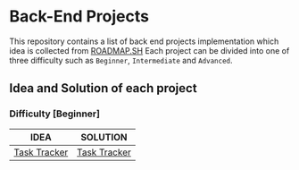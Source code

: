 # Back-End Projects

This repository contains a list of back end projects implementation which idea is collected from [ROADMAP.SH](https://roadmap.sh)
Each project can be divided into one of three difficulty such as `Beginner`, `Intermediate` and `Advanced`.

## Idea and Solution of each project

### Difficulty [Beginner]

|                           IDEA                           |            SOLUTION            |
| :------------------------------------------------------: | :----------------------------: |
| [Task Tracker](https://roadmap.sh/projects/task-tracker) | [Task Tracker](./task-tracker) |
